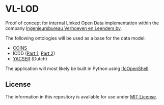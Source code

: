 # VL-LOD
Proof of concept for internal Linked Open Data implementation within the company [Ingenieursbureau Verhoeven en Leenders bv](http://www.verhoeven-leenders.nl).

The following ontologies will be used as a base for the data model:
- [COINS](http://www.coinsweb.nl/wiki2/index.php/Welcome_to_the_COINS_wiki_pages)
- ICDD ([Part 1](https://www.iso.org/standard/74389.html), [Part 2](https://www.iso.org/standard/74390.html))
- [YACSER](https://www.infrabim.nl/) (Dutch)

The application will most likely be built in Python using [IfcOpenShell](https://github.com/IfcOpenShell/IfcOpenShell).

## License
The information in this repository is available for use under [MIT License](../master/LICENSE).
